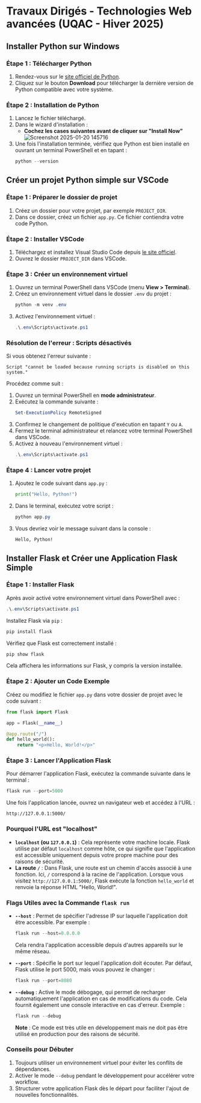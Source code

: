 # Travaux Dirigés - Technologies Web avancées (UQAC - Hiver 2025)

## Installer Python sur Windows

### Étape 1 : Télécharger Python
1. Rendez-vous sur le [site officiel de Python](https://www.python.org/).
2. Cliquez sur le bouton **Download** pour télécharger la dernière version de Python compatible avec votre système.

### Étape 2 : Installation de Python
1. Lancez le fichier téléchargé.
2. Dans le wizard d'installation :
   - **Cochez les cases suivantes avant de cliquer sur "Install Now"**
![Screenshot 2025-01-20 145716](https://github.com/user-attachments/assets/b720f594-5bdc-49e0-8a80-82deb043360c)
3. Une fois l'installation terminée, vérifiez que Python est bien installé en ouvrant un terminal PowerShell et en tapant :
   ```powershell
   python --version
   ```

## Créer un projet Python simple sur VSCode

### Étape 1 : Préparer le dossier de projet
1. Créez un dossier pour votre projet, par exemple `PROJECT_DIR`.
2. Dans ce dossier, créez un fichier `app.py`. Ce fichier contiendra votre code Python.

### Étape 2 : Installer VSCode
1. Téléchargez et installez Visual Studio Code depuis [le site officiel](https://code.visualstudio.com/).
2. Ouvrez le dossier `PROJECT_DIR` dans VSCode.

### Étape 3 : Créer un environnement virtuel
1. Ouvrez un terminal PowerShell dans VSCode (menu **View > Terminal**).
2. Créez un environnement virtuel dans le dossier `.env` du projet :
   ```powershell
   python -m venv .env
   ```
3. Activez l'environnement virtuel :
   ```powershell
   .\.env\Scripts\activate.ps1
   ```

### Résolution de l'erreur : Scripts désactivés
Si vous obtenez l'erreur suivante :
```plaintext
Script "cannot be loaded because running scripts is disabled on this system."
```
Procédez comme suit :
1. Ouvrez un terminal PowerShell en **mode administrateur**.
2. Exécutez la commande suivante :
   ```powershell
   Set-ExecutionPolicy RemoteSigned
   ```
3. Confirmez le changement de politique d'exécution en tapant `Y` ou `A`.
4. Fermez le terminal administrateur et relancez votre terminal PowerShell dans VSCode.
5. Activez à nouveau l'environnement virtuel :
   ```powershell
   .\.env\Scripts\activate.ps1
   ```

### Étape 4 : Lancer votre projet
1. Ajoutez le code suivant dans `app.py` :
   ```python
   print("Hello, Python!")
   ```
2. Dans le terminal, exécutez votre script :
   ```powershell
   python app.py
   ```
3. Vous devriez voir le message suivant dans la console :
   ```plaintext
   Hello, Python!
   ```

## Installer Flask et Créer une Application Flask Simple

### Étape 1 : Installer Flask
Après avoir activé votre environnement virtuel dans PowerShell avec :
```powershell
.\.env\Scripts\activate.ps1
```
Installez Flask via `pip` :
```powershell
pip install flask
```
Vérifiez que Flask est correctement installé :
```powershell
pip show flask
```
Cela affichera les informations sur Flask, y compris la version installée.

### Étape 2 : Ajouter un Code Exemple
Créez ou modifiez le fichier `app.py` dans votre dossier de projet avec le code suivant :
```python
from flask import Flask

app = Flask(__name__)

@app.route("/")
def hello_world():
    return "<p>Hello, World!</p>"
```

### Étape 3 : Lancer l'Application Flask
Pour démarrer l'application Flask, exécutez la commande suivante dans le terminal :
```powershell
flask run --port=5000
```
Une fois l'application lancée, ouvrez un navigateur web et accédez à l'URL :
```
http://127.0.0.1:5000/
```

### Pourquoi l'URL est "localhost" 
- **`localhost` (ou `127.0.0.1`)** : Cela représente votre machine locale. Flask utilise par défaut `localhost` comme hôte, ce qui signifie que l'application est accessible uniquement depuis votre propre machine pour des raisons de sécurité.
- **La route `/`** : Dans Flask, une route est un chemin d'accès associé à une fonction. Ici, `/` correspond à la racine de l'application. Lorsque vous visitez `http://127.0.0.1:5000/`, Flask exécute la fonction `hello_world` et renvoie la réponse HTML "Hello, World!".

### Flags Utiles avec la Commande `flask run`
- **`--host`** : Permet de spécifier l'adresse IP sur laquelle l'application doit être accessible. Par exemple :
  ```powershell
  flask run --host=0.0.0.0
  ```
  Cela rendra l'application accessible depuis d'autres appareils sur le même réseau.

- **`--port`** : Spécifie le port sur lequel l'application doit écouter. Par défaut, Flask utilise le port 5000, mais vous pouvez le changer :
  ```powershell
  flask run --port=8080
  ```

- **`--debug`** : Active le mode débogage, qui permet de recharger automatiquement l'application en cas de modifications du code. Cela fournit également une console interactive en cas d'erreur. Exemple :
  ```powershell
  flask run --debug
  ```
  **Note** : Ce mode est très utile en développement mais ne doit pas être utilisé en production pour des raisons de sécurité.

### Conseils pour Débuter
1. Toujours utiliser un environnement virtuel pour éviter les conflits de dépendances.
2. Activer le mode `--debug` pendant le développement pour accélérer votre workflow.
3. Structurer votre application Flask dès le départ pour faciliter l'ajout de nouvelles fonctionnalités.

